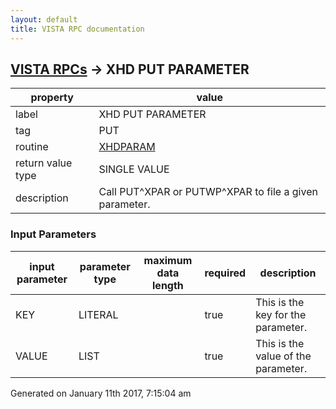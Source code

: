```yaml
---
layout: default
title: VISTA RPC documentation
---
```




## [VISTA RPCs](TableOfContent.md) &#8594; XHD PUT PARAMETER 

 property | value 
--- | --- 
 label | XHD PUT PARAMETER
 tag | PUT
 routine | [XHDPARAM](http://code.osehra.org/dox/Routine_XHDPARAM_source.html)
 return value type | SINGLE VALUE
 description | Call PUT^XPAR or PUTWP^XPAR to file a given parameter.

### Input Parameters

| input parameter | parameter type | maximum data length | required | description | 
| --- | --- | --- | --- | --- | 
| KEY | LITERAL |  | true | This is the key for the parameter. | 
| VALUE | LIST |  | true | This is the value of the parameter. | 




 Generated on January 11th 2017, 7:15:04 am